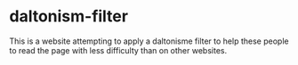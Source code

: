 # daltonism-filter
This is a website attempting to apply a daltonisme filter to help these people to read the page with less difficulty than on other websites.

